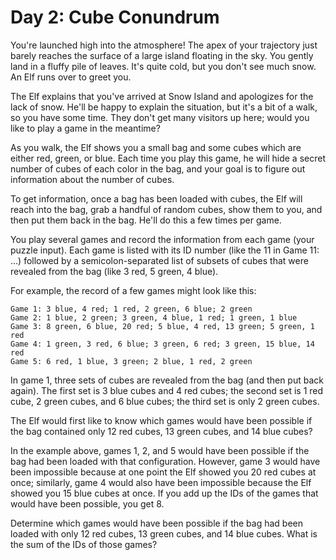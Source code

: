 # Day 2: Cube Conundrum
You're launched high into the atmosphere! The apex of your trajectory just barely
reaches the surface of a large island floating in the sky. You gently land in a fluffy
pile of leaves. It's quite cold, but you don't see much snow. An Elf runs over to greet
you.

The Elf explains that you've arrived at Snow Island and apologizes for the lack of snow.
He'll be happy to explain the situation, but it's a bit of a walk, so you have some
time. They don't get many visitors up here; would you like to play a game in the
meantime?

As you walk, the Elf shows you a small bag and some cubes which are either red, green,
or blue. Each time you play this game, he will hide a secret number of cubes of each
color in the bag, and your goal is to figure out information about the number of cubes.

To get information, once a bag has been loaded with cubes, the Elf will reach into the
bag, grab a handful of random cubes, show them to you, and then put them back in the
bag. He'll do this a few times per game.

You play several games and record the information from each game (your puzzle input).
Each game is listed with its ID number (like the 11 in Game 11: ...) followed by a
semicolon-separated list of subsets of cubes that were revealed from the bag (like 3
red, 5 green, 4 blue).

For example, the record of a few games might look like this:

```
Game 1: 3 blue, 4 red; 1 red, 2 green, 6 blue; 2 green
Game 2: 1 blue, 2 green; 3 green, 4 blue, 1 red; 1 green, 1 blue
Game 3: 8 green, 6 blue, 20 red; 5 blue, 4 red, 13 green; 5 green, 1 red
Game 4: 1 green, 3 red, 6 blue; 3 green, 6 red; 3 green, 15 blue, 14 red
Game 5: 6 red, 1 blue, 3 green; 2 blue, 1 red, 2 green
```

In game 1, three sets of cubes are revealed from the bag (and then put back again). The
first set is 3 blue cubes and 4 red cubes; the second set is 1 red cube, 2 green cubes,
and 6 blue cubes; the third set is only 2 green cubes.

The Elf would first like to know which games would have been possible if the bag
contained only 12 red cubes, 13 green cubes, and 14 blue cubes?

In the example above, games 1, 2, and 5 would have been possible if the bag had been
loaded with that configuration. However, game 3 would have been impossible because at
one point the Elf showed you 20 red cubes at once; similarly, game 4 would also have
been impossible because the Elf showed you 15 blue cubes at once. If you add up the IDs
of the games that would have been possible, you get 8.

Determine which games would have been possible if the bag had been loaded with only 12
red cubes, 13 green cubes, and 14 blue cubes. What is the sum of the IDs of those games?
